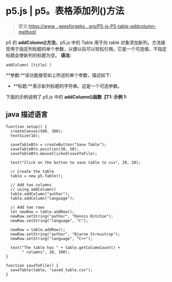 # p5.js | p5。表格添加列()方法

> 原文:[https://www . geesforgeks . org/P5-js-P5-table-addcolumn-method/](https://www.geeksforgeeks.org/p5-js-p5-table-addcolumn-method/)

p5 的 **addColumn()方法**。p5.js 中的 Table 用于向 table 对象添加新列。方法接受用于指定列标题的单个参数，以便以后可以轻松引用。它是一个可选值，不指定标题会使新列的标题为空。
**语法:**

```
addColumn( [title] )

```

**参数:**该功能接受如上所述的单个参数，描述如下:

*   **标题:**表示新列标题的字符串。这是一个可选参数。

下面的示例说明了 p5.js 中的 **addColumn()函数【T1:
**示例 1:**** 

## java 描述语言

```
function setup() {
  createCanvas(500, 300);
  textSize(16);

  saveTableBtn = createButton("Save Table");
  saveTableBtn.position(30, 50);
  saveTableBtn.mouseClicked(saveToFile);

  text("Click on the button to save table to csv", 20, 20);

  // Create the table
  table = new p5.Table();

  // Add two columns
  // using addColumn()
  table.addColumn("author");
  table.addColumn("language");

  // Add two rows
  let newRow = table.addRow();
  newRow.setString("author", "Dennis Ritchie");
  newRow.setString("language", "C");

  newRow = table.addRow();
  newRow.setString("author", "Bjarne Stroustrup");
  newRow.setString("language", "C++");

  text("The table has " + table.getColumnCount() + 
       " columns", 20, 100);
}

function saveToFile() {
  saveTable(table, "saved_table.csv");
}
```